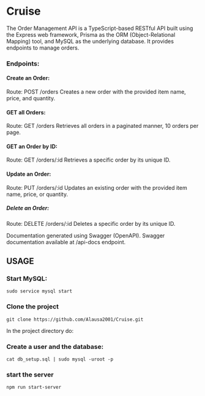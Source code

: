 # Cruise

The Order Management API is a TypeScript-based RESTful API built using the Express web framework, Prisma as the ORM (Object-Relational Mapping) tool, and MySQL as the underlying database.
It provides endpoints to manage orders.

### Endpoints:

#### Create an Order:

Route: POST /orders
Creates a new order with the provided item name, price, and quantity.

#### GET all Orders: 

Route: GET /orders
Retrieves all orders in a paginated manner, 10 orders per page.


#### GET an Order by ID:

Route: GET /orders/:id
Retrieves a specific order by its unique ID.


#### Update an Order:

Route: PUT /orders/:id
Updates an existing order with the provided item name, price, or quantity.


##### Delete an Order:

Route: DELETE /orders/:id
Deletes a specific order by its unique ID.

Documentation generated using Swagger (OpenAPI).
Swagger documentation available at /api-docs endpoint.




## USAGE

### Start MySQL:  
```sudo service mysql start```

### Clone the project
```git clone https://github.com/Alausa2001/Cruise.git```

In the project directory do:

### Create a user and the database:  
```cat db_setup.sql | sudo mysql -uroot -p```

 ### start the server
```npm run start-server``` 
